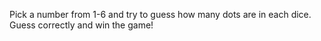 Pick a number from 1-6 and try to guess how many dots are in each dice. 
Guess correctly and win the game!